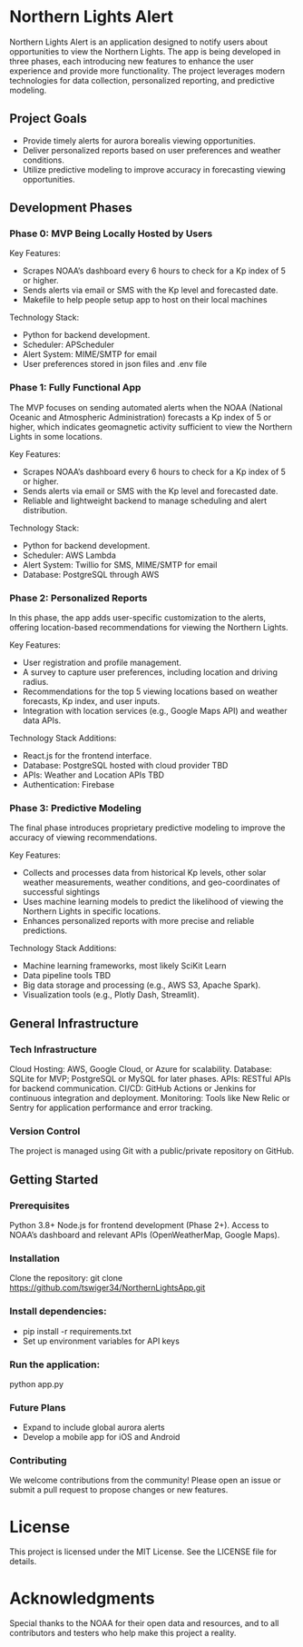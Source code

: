 # Northern Lights Alert

Northern Lights Alert is an application designed to notify users about opportunities to view the Northern Lights. The app is being developed in three phases, each introducing new features to enhance the user experience and provide more functionality. The project leverages modern technologies for data collection, personalized reporting, and predictive modeling.

## Project Goals
- Provide timely alerts for aurora borealis viewing opportunities.
- Deliver personalized reports based on user preferences and weather conditions.
- Utilize predictive modeling to improve accuracy in forecasting viewing opportunities.

## Development Phases
### Phase 0: MVP Being Locally Hosted by Users
Key Features:
- Scrapes NOAA’s dashboard every 6 hours to check for a Kp index of 5 or higher.
- Sends alerts via email or SMS with the Kp level and forecasted date.
- Makefile to help people setup app to host on their local machines
  
Technology Stack:
- Python for backend development.
- Scheduler: APScheduler
- Alert System: MIME/SMTP for email
- User preferences stored in json files and .env file
### Phase 1: Fully Functional App

The MVP focuses on sending automated alerts when the NOAA (National Oceanic and Atmospheric Administration) forecasts a Kp index of 5 or higher, which indicates geomagnetic activity sufficient to view the Northern Lights in some locations.

Key Features:
- Scrapes NOAA’s dashboard every 6 hours to check for a Kp index of 5 or higher.
- Sends alerts via email or SMS with the Kp level and forecasted date.
- Reliable and lightweight backend to manage scheduling and alert distribution.

Technology Stack:
- Python for backend development.
- Scheduler: AWS Lambda
- Alert System: Twillio for SMS, MIME/SMTP for email
- Database: PostgreSQL through AWS

### Phase 2: Personalized Reports

In this phase, the app adds user-specific customization to the alerts, offering location-based recommendations for viewing the Northern Lights.

Key Features:
- User registration and profile management.
- A survey to capture user preferences, including location and driving radius.
- Recommendations for the top 5 viewing locations based on weather forecasts, Kp index, and user inputs.
- Integration with location services (e.g., Google Maps API) and weather data APIs.

Technology Stack Additions:
- React.js for the frontend interface.
- Database: PostgreSQL hosted with cloud provider TBD
- APIs: Weather and Location APIs TBD
- Authentication: Firebase

### Phase 3: Predictive Modeling

The final phase introduces proprietary predictive modeling to improve the accuracy of viewing recommendations.

Key Features:
- Collects and processes data from historical Kp levels, other solar weather measurements, weather conditions, and geo-coordinates of successful sightings
- Uses machine learning models to predict the likelihood of viewing the Northern Lights in specific locations.
- Enhances personalized reports with more precise and reliable predictions.

Technology Stack Additions:
- Machine learning frameworks, most likely SciKit Learn
- Data pipeline tools TBD
- Big data storage and processing (e.g., AWS S3, Apache Spark).
- Visualization tools (e.g., Plotly Dash, Streamlit).

## General Infrastructure

### Tech Infrastructure
Cloud Hosting: AWS, Google Cloud, or Azure for scalability.
Database: SQLite for MVP; PostgreSQL or MySQL for later phases.
APIs: RESTful APIs for backend communication.
CI/CD: GitHub Actions or Jenkins for continuous integration and deployment.
Monitoring: Tools like New Relic or Sentry for application performance and error tracking.

### Version Control

The project is managed using Git with a public/private repository on GitHub.

## Getting Started
### Prerequisites
Python 3.8+
Node.js for frontend development (Phase 2+).
Access to NOAA’s dashboard and relevant APIs (OpenWeatherMap, Google Maps).

### Installation
Clone the repository:
git clone https://github.com/tswiger34/NorthernLightsApp.git

### Install dependencies:

- pip install -r requirements.txt
- Set up environment variables for API keys

### Run the application:

python app.py

### Future Plans

- Expand to include global aurora alerts
- Develop a mobile app for iOS and Android

### Contributing

We welcome contributions from the community! Please open an issue or submit a pull request to propose changes or new features.

# License

This project is licensed under the MIT License. See the LICENSE file for details.

# Acknowledgments

Special thanks to the NOAA for their open data and resources, and to all contributors and testers who help make this project a reality.
